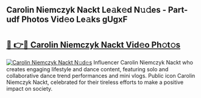 ## Carolin Niemczyk Nackt Le𝚊k𝚎d N𝚞𝚍es - Part-udf Photos Vid𝚎o Le𝚊ks gUgxF

# <h2><a href="http://fb6hps.evod.top/?m=Carolin+Niemczyk+Nackt">🔗 👉🔴 Carolin Niemczyk Nackt Vid𝚎o Ph𝚘t𝚘s</a></h2>

[![Carolin Niemczyk Nackt N𝚞d𝚎s](https://i.imgur.com/8V9OHl7.gif)](http://fb6hps.evod.top/?m=Carolin+Niemczyk+Nackt)
Influencer Carolin Niemczyk Nackt who creates engaging lifestyle and dance content, featuring solo and collaborative dance trend performances and mini vlogs. Public icon Carolin Niemczyk Nackt, celebrated for their tireless efforts to make a positive impact on society. 
